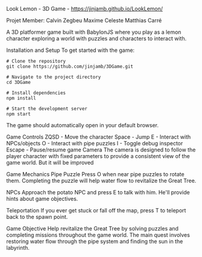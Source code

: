 Look Lemon - 3D Game - https://jinjamb.github.io/LookLemon/

Projet Member:
Calvin Zegbeu
Maxime Celeste
Matthias Carré

A 3D platformer game built with BabylonJS where you play as a lemon character exploring a world with puzzles and characters to interact with.

Installation and Setup
To get started with the game:
```
# Clone the repository
git clone https://github.com/jinjamb/3DGame.git

# Navigate to the project directory
cd 3DGame

# Install dependencies
npm install

# Start the development server
npm start
```

The game should automatically open in your default browser.

Game Controls
ZQSD - Move the character
Space - Jump
E - Interact with NPCs/objects
O - Interact with pipe puzzles
I - Toggle debug inspector
Escape - Pause/resume game
Camera
The camera is designed to follow the player character with fixed parameters to provide a consistent view of the game world. But it will be improved

Game Mechanics
Pipe Puzzle
Press O when near pipe puzzles to rotate them. Completing the puzzle will help water flow to revitalize the Great Tree.

NPCs
Approach the potato NPC and press E to talk with him. He'll provide hints about game objectives.

Teleportation
If you ever get stuck or fall off the map, press T to teleport back to the spawn point.

Game Objective
Help revitalize the Great Tree by solving puzzles and completing missions throughout the game world. The main quest involves restoring water flow through the pipe system and finding the sun in the labyrinth.
